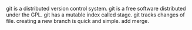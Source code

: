 git is a distributed version control system.
git is a free software distributed under the GPL.
git has a mutable index called stage.
git tracks changes of file.
creating a new branch is quick and simple.
add merge.
